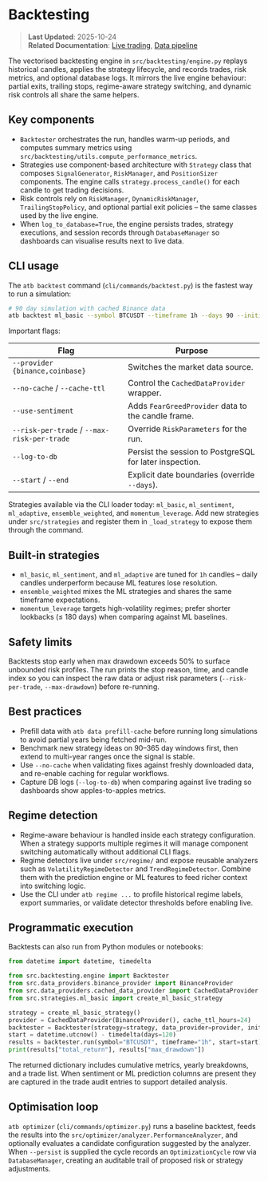 # Backtesting

> **Last Updated**: 2025-10-24  
> **Related Documentation**: [Live trading](live_trading.md), [Data pipeline](data_pipeline.md)

The vectorised backtesting engine in `src/backtesting/engine.py` replays historical candles, applies the strategy lifecycle, and
records trades, risk metrics, and optional database logs. It mirrors the live engine behaviour: partial exits, trailing stops,
regime-aware strategy switching, and dynamic risk controls all share the same helpers.

## Key components

- `Backtester` orchestrates the run, handles warm-up periods, and computes summary metrics using
  `src/backtesting/utils.compute_performance_metrics`.
- Strategies use component-based architecture with `Strategy` class that composes `SignalGenerator`, `RiskManager`, 
  and `PositionSizer` components. The engine calls `strategy.process_candle()` for each candle to get trading decisions.
- Risk controls rely on `RiskManager`, `DynamicRiskManager`, `TrailingStopPolicy`, and optional partial exit policies – the same
  classes used by the live engine.
- When `log_to_database=True`, the engine persists trades, strategy executions, and session records through
  `DatabaseManager` so dashboards can visualise results next to live data.

## CLI usage

The `atb backtest` command (`cli/commands/backtest.py`) is the fastest way to run a simulation:

```bash
# 90 day simulation with cached Binance data
atb backtest ml_basic --symbol BTCUSDT --timeframe 1h --days 90 --initial-balance 10000
```

Important flags:

| Flag | Purpose |
| ---- | ------- |
| `--provider {binance,coinbase}` | Switches the market data source. |
| `--no-cache` / `--cache-ttl` | Control the `CachedDataProvider` wrapper. |
| `--use-sentiment` | Adds `FearGreedProvider` data to the candle frame. |
| `--risk-per-trade` / `--max-risk-per-trade` | Override `RiskParameters` for the run. |
| `--log-to-db` | Persist the session to PostgreSQL for later inspection. |
| `--start` / `--end` | Explicit date boundaries (override `--days`). |

Strategies available via the CLI loader today: `ml_basic`, `ml_sentiment`, `ml_adaptive`, `ensemble_weighted`, and
`momentum_leverage`. Add new strategies under `src/strategies` and register them in `_load_strategy` to expose them through the
command.

## Built-in strategies

- `ml_basic`, `ml_sentiment`, and `ml_adaptive` are tuned for `1h` candles – daily candles underperform because ML features lose
  resolution.
- `ensemble_weighted` mixes the ML strategies and shares the same timeframe expectations.
- `momentum_leverage` targets high-volatility regimes; prefer shorter lookbacks (≤ 180 days) when comparing against ML baselines.

## Safety limits

Backtests stop early when max drawdown exceeds 50% to surface unbounded risk profiles. The run prints the stop reason, time, and
candle index so you can inspect the raw data or adjust risk parameters (`--risk-per-trade`, `--max-drawdown`) before re-running.

## Best practices

- Prefill data with `atb data prefill-cache` before running long simulations to avoid partial years being fetched mid-run.
- Benchmark new strategy ideas on 90–365 day windows first, then extend to multi-year ranges once the signal is stable.
- Use `--no-cache` when validating fixes against freshly downloaded data, and re-enable caching for regular workflows.
- Capture DB logs (`--log-to-db`) when comparing against live trading so dashboards show apples-to-apples metrics.

## Regime detection

- Regime-aware behaviour is handled inside each strategy configuration. When a strategy supports multiple regimes it will
  manage component switching automatically without additional CLI flags.
- Regime detectors live under `src/regime/` and expose reusable analyzers such as `VolatilityRegimeDetector` and
  `TrendRegimeDetector`. Combine them with the prediction engine or ML features to feed richer context into switching logic.
- Use the CLI under `atb regime ...` to profile historical regime labels, export summaries, or validate detector thresholds before
  enabling live.

## Programmatic execution

Backtests can also run from Python modules or notebooks:

```python
from datetime import datetime, timedelta

from src.backtesting.engine import Backtester
from src.data_providers.binance_provider import BinanceProvider
from src.data_providers.cached_data_provider import CachedDataProvider
from src.strategies.ml_basic import create_ml_basic_strategy

strategy = create_ml_basic_strategy()
provider = CachedDataProvider(BinanceProvider(), cache_ttl_hours=24)
backtester = Backtester(strategy=strategy, data_provider=provider, initial_balance=10_000)
start = datetime.utcnow() - timedelta(days=120)
results = backtester.run(symbol="BTCUSDT", timeframe="1h", start=start)
print(results["total_return"], results["max_drawdown"])
```

The returned dictionary includes cumulative metrics, yearly breakdowns, and a trade list. When sentiment or ML prediction columns
are present they are captured in the trade audit entries to support detailed analysis.

## Optimisation loop

`atb optimizer` (`cli/commands/optimizer.py`) runs a baseline backtest, feeds the results into the
`src/optimizer/analyzer.PerformanceAnalyzer`, and optionally evaluates a candidate configuration suggested by the analyzer. When
`--persist` is supplied the cycle records an `OptimizationCycle` row via `DatabaseManager`, creating an auditable trail of proposed
risk or strategy adjustments.

